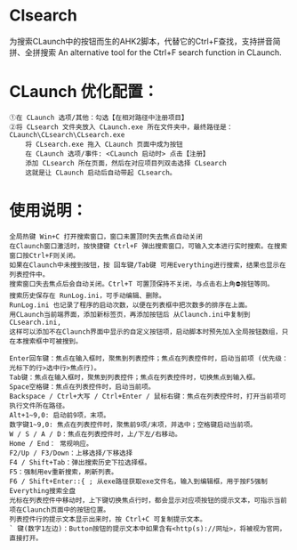# Clsearch
为搜索CLaunch中的按钮而生的AHK2脚本，代替它的Ctrl+F查找，支持拼音简拼、全拼搜索
An alternative tool for the Ctrl+F search function in CLaunch.

# CLaunch 优化配置：
	①在 CLaunch 选项/其他：勾选【在相对路径中注册项目】
	②将 CLsearch 文件夹放入 CLaunch.exe 所在文件夹中，最终路径是：CLaunch\CLsearch\CLsearch.exe
		将 CLsearch.exe 拖入 CLaunch 页面中成为按钮
		在 CLaunch 选项/事件: <CLaunch 启动时> 点击【注册】
		添加 CLsearch 所在页面，然后在对应项目列双击选择 CLsearch
		这就是让 CLaunch 启动后自动带起 CLsearch。

# 使用说明：
	全局热键 Win+C 打开搜索窗口，窗口未置顶时失去焦点自动关闭
	在Claunch窗口激活时，按快捷键 Ctrl+F 弹出搜索窗口，可输入文本进行实时搜索。在搜索窗口按Ctrl+F则关闭。
	如果在Claunch中未搜到按钮，按 回车键/Tab键 可用Everything进行搜索，结果也显示在列表控件中。
	搜索窗口失去焦点后会自动关闭。Ctrl+T 可置顶保持不关闭，与点击右上角⛔按钮等同。
	搜索历史保存在 RunLog.ini，可手动编辑、删除。
	RunLog.ini 也记录了程序的启动次数，以便在列表框中把次数多的排序在上面。
	用CLaunch当前端界面，添加新标签页，再添加按钮后 从Claunch.ini中复制到CLsearch.ini, 
	这样可以添加不在Claunch界面中显示的自定义按钮项，启动脚本时预先加入全局按钮数组，只在本搜索框中可被搜到。

	Enter回车键：焦点在输入框时，聚焦到列表控件；焦点在列表控件时，启动当前项 (优先级：光标下的行>选中行>焦点行)。
	Tab键：焦点在输入框时，聚焦到列表控件；焦点在列表控件时，切换焦点到输入框。
	Space空格键：焦点在列表控件时，启动当前项。
	Backspace / Ctrl+大写 / Ctrl+Enter / 鼠标右键：焦点在列表控件时，打开当前项可执行文件所在路径。
	Alt+1~9,0: 启动前9项，末项。
	数字键1~9,0: 焦点在列表控件时，聚焦前9项/末项，并选中；空格键启动当前项。
	W / S / A / D：焦点在列表控件时，上/下左/右移动。
	Home / End： 常规响应。
	F2/Up / F3/Down：上移选择/下移选择
	F4 / Shift+Tab：弹出搜索历史下拉选择框。
	F5：强制用ev重新搜索，刷新列表。
	F6 / Shift+Enter::{ ; 从exe路径获取exe文件名，输入到编辑框，用于按F5强制Everything搜索全盘
	光标在列表控件中移动时，上下键切换焦点行时，都会显示对应项按钮的提示文本，可指示当前项在Claunch页面中的按钮位置。
	列表控件行的提示文本显示出来时，按 Ctrl+C 可复制提示文本。
	` 键(数字1左边)：Button按钮的提示文本中如果含有<http(s)://网址>，将被视为官网，直接打开。
 
